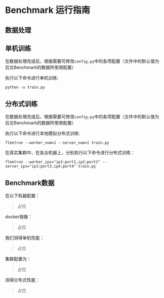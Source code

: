 
# Benchmark 运行指南

## 数据处理


## 单机训练
在数据处理完成后，根据需要可修改`config.py`中的各项配置（文件中的默认值为后文Benchmark的数据所使用配置）

执行以下命令进行单机训练:

```shell
python -u train.py 
```

## 分布式训练
在数据处理完成后，根据需要可修改`config.py`中的各项配置（文件中的默认值为后文Benchmark的数据所使用配置）

执行以下命令进行本地模拟分布式训练:

```shell
fleetrun --worker_num=1 --server_num=1 train.py
```

在真实集群中，在各台机器上，分别执行以下命令进行分布式训练：

```shell
fleetrun --worker_ips="ip1:port1,ip2:port2" --server_ips="ip3:port3,ip4:port4" train.py
```


## Benchmark数据

在以下机器配置： 
> 占位

docker镜像：
> 占位

我们测得单机性能：
> 占位

集群配置为：
> 占位

测得分布式性能：
> 占位
